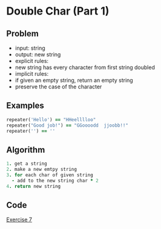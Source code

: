 # Double Char (Part 1)

## Problem

- input: string
- output: new string
- explicit rules:
-   new string has every character from first string doubled
- implicit rules:
-   if given an empty string, return an empty string
-   preserve the case of the character

## Examples

```ruby
repeater('Hello') == "HHeelllloo"
repeater("Good job!") == "GGoooodd  jjoobb!!"
repeater('') == ''
```

## Algorithm

```ruby
1. get a string
2. make a new emtpy string
3. for each char of given string
  - add to the new string char * 2
4. return new string

```

## Code

[Exercise 7](/exercise_7.rb)